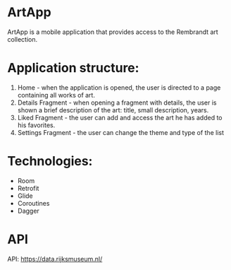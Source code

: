 # ArtApp
ArtApp is a mobile application that provides access to the Rembrandt art collection.

# Application structure:
1. Home - when the application is opened, the user is directed to a page containing all works of art.
2. Details Fragment - when opening a fragment with details, the user is shown a brief description of the art: title, small description, years.
3. Liked Fragment - the user can add and access the art he has added to his favorites.
4. Settings Fragment - the user can change the theme and type of the list

# Technologies:
- Room
- Retrofit
- Glide
- Coroutines
- Dagger

# API
API: https://data.rijksmuseum.nl/
